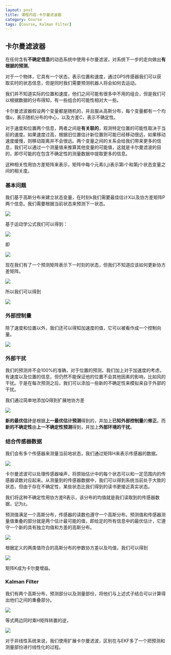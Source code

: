 ```yaml
---
layout: post
title: 课程内容-卡尔曼滤波器
category: Course
tags: [Course, Kalman Filter]
---
```


## 卡尔曼滤波器

在任何含有**不确定信息**的动态系统中使用卡尔曼滤波，对系统下一步的走向做出**有根据的预测**。

对于一个物体，它具有一个状态，表示位置和速度，通过GPS传感器我们可以获取实时的状态信息，但是同时我们需要预测机器人将会如何去运动。

我们并不知道实际的位置和速度，他们之间可能有很多中不用的组合，但是我们可以根据数据的分布得知，有一些组合的可能性相对大一些。

卡尔曼滤波器假设两个变量都是随机的，并且服从高斯分布，每个变量都有一个均值u，表示随机分布的中心，以及方差C，表示不确定性。

对于速度和位置两个信息，两者之间是**有关联的**，观测特定位置的可能性取决于当前的速度。如果速度过高，根据旧位置估计新位置则可能已经移动很远，如果移动速度缓慢，则移动距离并不会很远。两个变量之间的关系会给我们带来更多的信息，我们可以通过一个测量值来推算其他变量的可能值，这就是卡尔曼滤波的目的，即尽可能的在包含不确定性的测量数据中提取更多的信息。

这种相关性用协方差矩阵来表示，矩阵中每个元素(i,j)表示第i个和第j个状态变量之间的相关度。

### 基本问题

我们基于高斯分布来建立状态变量，在时刻k我们需要最佳估计X以及协方差矩阵P两个信息。我们需要根据当前状态来预测下一状态。

![](http://thorraysjtu.github.io/img/1218/1.png)

基于运动学公式我们可以得到：

![](http://thorraysjtu.github.io/img/1218/2.png)

即

![](http://thorraysjtu.github.io/img/1218/3.png)

现在我们有了一个预测矩阵表示下一时刻的状态，但我们不知道应该如何更新协方差矩阵。

![](http://thorraysjtu.github.io/img/1218/4.png)

所以我们可以得到

![](http://thorraysjtu.github.io/img/1218/5.png)

### 外部控制量

除了速度和位置以外，我们还可以得知加速度的值，它可以被看作成一个控制向量。

![](http://thorraysjtu.github.io/img/1218/6.png)

### 外部干扰

我们的预测并不会100%的准确，对于位置的预测，我们加上对于加速度的考虑，有速度以及位置的信息，但仍然不能保证他的位置不会其他因素的影响，比如风的干扰。于是在每次预测之后，我们可以添加一些新的不确定性来模拟来自于外部的干扰。

我们通过简单地添加Q得到扩展地协方差

![](http://thorraysjtu.github.io/img/1218/7.png)

**新的最优估计**是根据**上一最优估计预测**得到的，并加上**已知外部控制量**的**修正**。而**新的不确定性**由**上一不确定性预测**得到，并加上**外部环境的干扰**。

### 结合传感器数据

我们会有多个传感器来测量当前地状态，我们通过矩阵H来表示传感器的数据。

![](http://thorraysjtu.github.io/img/1218/8.png)

卡尔曼滤波可以处理传感器噪声，将原始估计中的每个状态可以和一定范围内的传感器读数对应起来。从测量到的传感器数据中，我们可以得到系统当前处于大致的状态，但由于存在不确定性，某些状态比我们得到的读书更接近真实状态。

我们将这种不确定性用协方差R表示，该分布的均值就是我们读取到的传感器数据，记为z。

预测值满足一个高斯分布，传感器的读数也遵守一个高斯分布。预测值和传感器测量值重叠的部分就是两个估计最可能的值，即给定的所有信息中的最优估计，它遵守一个新的具有独立均值和方差的高斯分布。

![](http://thorraysjtu.github.io/img/1218/9.png)													

根据定义的两类值符合的高斯分布的参数协方差以及均值，我们可以得到

![](http://thorraysjtu.github.io/img/1218/10.png)

矩阵K成为卡尔曼增益。

### Kalman Filter

我们有两个高斯分布，预测部分以及测量部份，将他们与上述式子结合可以计算得出他们之间的重叠部分。

![](http://thorraysjtu.github.io/img/1218/11.png)

等式两边同时乘H矩阵转置的逆，

![](http://thorraysjtu.github.io/img/1218/12.png)

对于非线性系统来说，我们使用扩展卡尔曼滤波，区别在与EKF多了一个把预测和测量部份进行线性化的过程。

